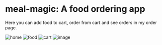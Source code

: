 # meal-magic: A food ordering app

Here you can add food to cart, order from cart and see orders in my order page.

![home](https://github.com/shocksmoke/meal-magic/assets/87819626/497ad424-b576-4935-9d55-05baca5ba08f)
![food](https://github.com/shocksmoke/meal-magic/assets/87819626/9904ce2e-3e86-4dc7-a558-998f4ff63f91)
![cart](https://github.com/shocksmoke/meal-magic/assets/87819626/8d9f76ee-316e-4e40-95d0-21b95ca41157)
![image](https://github.com/shocksmoke/meal-magic/assets/87819626/d77c6a47-ae81-41d2-a705-e8ae89eaf83d)

